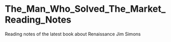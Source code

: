 # The_Man_Who_Solved_The_Market_Reading_Notes
Reading notes of the latest book about Renaissance Jim Simons
